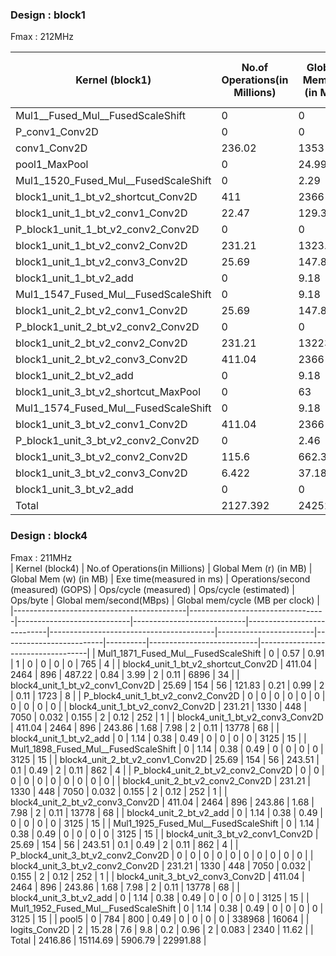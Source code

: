 ### Design : block1 
 Fmax : 212MHz   
 
 | Kernel \(block1\)                          | No\.of Operations\(in Millions\) | Global Mem \(r\) \(in MB\) | Global Mem \(w\) \(in MB\) | Exe time\(measured in ms\) | Operations/second \(measured\) \(GOPS\) | Ops/cycle \(measured\) | Ops/cycle \(estimated\) | Ops/byte | Global mem/second\(MBps\) | Global mem/cycle \(MB per clock\) |
|--------------------------------------------|----------------------------------|----------------------------|----------------------------|----------------------------|-----------------------------------------|------------------------|-------------------------|----------|---------------------------|-----------------------------------|
| Mul1\_\_Fused\_Mul\_\_FusedScaleShift      | 0                                | 0                          | 0                          | 0                          | 0                                       | 0                      | 0                       | 0        | 0                         | 0                                 |
| P\_conv1\_Conv2D                           | 0                                | 0                          | 0                          | 0                          | 0                                       | 0                      | 0                       | 0        | 0                         | 0                                 |
| conv1\_Conv2D                              | 236\.02                          | 1353                       | 453                        | 4780                       | 0\.049                                  | 0\.23                  | 2                       | 0\.12    | 378                       | 1\.86                             |
| pool1\_MaxPool                             | 0                                | 24\.99                     | 24\.99                     | 12\.29                     | 0                                       | 0                      | 0                       | 0        | 5958\.22                  | 29\.47                            |
| Mul1\_1520\_Fused\_Mul\_\_FusedScaleShift  | 0                                | 2\.29                      | 0\.76                      | 0\.96                      | 0                                       | 0                      | 0                       | 0        | 3190                      | 15\.77                            |
| block1\_unit\_1\_bt\_v2\_shortcut\_Conv2D  | 411                              | 2366                       | 798                        | 245\.6                     | 1\.63                                   | 7\.89                  | 2                       | 0\.12    | 12882                     | 63                                |
| block1\_unit\_1\_bt\_v2\_conv1\_Conv2D     | 22\.47                           | 129\.39                    | 43\.64                     | 61\.42                     | 0\.36                                   | 1\.72                  | 2                       | 0\.12    | 2817                      | 13                                |
| P\_block1\_unit\_1\_bt\_v2\_conv2\_Conv2D  | 0                                | 0                          | 0                          | 0                          | 0                                       | 0                      | 0                       | 0        | 0                         | 0                                 |
| block1\_unit\_1\_bt\_v2\_conv2\_Conv2D     | 231\.21                          | 1323\.87                   | 441\.87                    | 6580                       | 0\.03                                   | 0\.16                  | 2                       | 0\.12    | 268                       | 1\.32                             |
| block1\_unit\_1\_bt\_v2\_conv3\_Conv2D     | 25\.69                           | 147\.87                    | 49\.87                     | 245\.6                     | 0\.1                                    | 0\.49                  | 2                       | 0\.12    | 805                       | 3\.98                             |
| block1\_unit\_1\_bt\_v2\_add               | 0                                | 9\.18                      | 3\.8                       | 3\.8                       | 0                                       | 0                      | 0                       | 0        | 3223                      | 15\.94                            |
| Mul1\_1547\_Fused\_Mul\_\_FusedScaleShift  | 0                                | 9\.18                      | 3\.8                       | 3\.8                       | 0                                       | 0                      | 0                       | 0        | 3223                      | 15\.94                            |
| block1\_unit\_2\_bt\_v2\_conv1\_Conv2D     | 25\.69                           | 147\.87                    | 49\.87                     | 242\.89                    | 0\.1                                    | 0\.49                  | 2                       | 0\.12    | 814                       | 4\.02                             |
| P\_block1\_unit\_2\_bt\_v2\_conv2\_Conv2D  | 0                                | 0                          | 0                          | 0                          | 0                                       | 0                      | 0                       | 0        | 0                         | 0                                 |
| block1\_unit\_2\_bt\_v2\_conv2\_Conv2D     | 231\.21                          | 13223\.87                  | 441\.87                    | 6580                       | 0\.03                                   | 0\.16                  | 2                       | 0\.12    | 268                       | 1\.32                             |
| block1\_unit\_2\_bt\_v2\_conv3\_Conv2D     | 411\.04                          | 2366                       | 798                        | 245\.6                     | 1\.63                                   | 7\.89                  | 2                       | 0\.12    | 12882                     | 63                                |
| block1\_unit\_2\_bt\_v2\_add               | 0                                | 9\.18                      | 3\.8                       | 3\.8                       | 0                                       | 0                      | 0                       | 0        | 3223                      | 15                                |
| block1\_unit\_3\_bt\_v2\_shortcut\_MaxPool | 0                                | 63                         | 70                         | 1\.26                      | 0                                       | 0                      | 0                       | 0        | 11068                     | 522                               |
| Mul1\_1574\_Fused\_Mul\_\_FusedScaleShift  | 0                                | 9\.18                      | 3\.06                      | 3\.8                       | 0                                       | 0                      | 0                       | 0        | 3223                      | 15                                |
| block1\_unit\_3\_bt\_v2\_conv1\_Conv2D     | 411\.04                          | 2366                       | 798                        | 242                        | 1\.69                                   | 8\.01                  | 2                       | 0\.12    | 13074                     | 64                                |
| P\_block1\_unit\_3\_bt\_v2\_conv2\_Conv2D  | 0                                | 2\.46                      | 0\.82                      | 1\.03                      | 0                                       | 0                      | 0                       | 0        | 3189                      | 15                                |
| block1\_unit\_3\_bt\_v2\_conv2\_Conv2D     | 115\.6                           | 662\.37                    | 221\.37                    | 1940                       | 0\.059                                  | 0\.28                  | 2                       | 0\.12    | 455                       | 2                                 |
| block1\_unit\_3\_bt\_v2\_conv3\_Conv2D     | 6\.422                           | 37\.18                     | 12\.68                     | 61\.45                     | 0\.1                                    | 0\.49                  | 2                       | 0\.122   | 811                       | 4                                 |
| block1\_unit\_3\_bt\_v2\_add               | 0                                | 0                          | 2\.29                      | 0\.76                      | 0                                       | 0                      | 0                       | 0        | 3190                      | 15                                |
| Total                                      | 2127\.392                        | 24252\.88                  | 4221\.49                   | 21256\.06                  |



### Design : block4 
 Fmax : 211MHz  
 | Kernel \(block4\)                         | No\.of Operations\(in Millions\) | Global Mem \(r\) \(in MB\) | Global Mem \(w\) \(in MB\) | Exe time\(measured in ms\) | Operations/second \(measured\) \(GOPS\) | Ops/cycle \(measured\) | Ops/cycle \(estimated\) | Ops/byte | Global mem/second\(MBps\) | Global mem/cycle \(MB per clock\) |
|-------------------------------------------|----------------------------------|----------------------------|----------------------------|----------------------------|-----------------------------------------|------------------------|-------------------------|----------|---------------------------|-----------------------------------|
| Mul1\_1871\_Fused\_Mul\_\_FusedScaleShift | 0                                | 0\.57                      | 0\.91                      | 1                          | 0                                       | 0                      | 0                       | 0        | 765                       | 4                                 |
| block4\_unit\_1\_bt\_v2\_shortcut\_Conv2D | 411\.04                          | 2464                       | 896                        | 487\.22                    | 0\.84                                   | 3\.99                  | 2                       | 0\.11    | 6896                      | 34                                |
| block4\_unit\_1\_bt\_v2\_conv1\_Conv2D    | 25\.69                           | 154                        | 56                         | 121\.83                    | 0\.21                                   | 0\.99                  | 2                       | 0\.11    | 1723                      | 8                                 |
| P\_block4\_unit\_1\_bt\_v2\_conv2\_Conv2D | 0                                | 0                          | 0                          | 0                          | 0                                       | 0                      | 0                       | 0        | 0                         | 0                                 |
| block4\_unit\_1\_bt\_v2\_conv2\_Conv2D    | 231\.21                          | 1330                       | 448                        | 7050                       | 0\.032                                  | 0\.155                 | 2                       | 0\.12    | 252                       | 1                                 |
| block4\_unit\_1\_bt\_v2\_conv3\_Conv2D    | 411\.04                          | 2464                       | 896                        | 243\.86                    | 1\.68                                   | 7\.98                  | 2                       | 0\.11    | 13778                     | 68                                |
| block4\_unit\_1\_bt\_v2\_add              | 0                                | 1\.14                      | 0\.38                      | 0\.49                      | 0                                       | 0                      | 0                       | 0        | 3125                      | 15                                |
| Mul1\_1898\_Fused\_Mul\_\_FusedScaleShift | 0                                | 1\.14                      | 0\.38                      | 0\.49                      | 0                                       | 0                      | 0                       | 0        | 3125                      | 15                                |
| block4\_unit\_2\_bt\_v2\_conv1\_Conv2D    | 25\.69                           | 154                        | 56                         | 243\.51                    | 0\.1                                    | 0\.49                  | 2                       | 0\.11    | 862                       | 4                                 |
| P\_block4\_unit\_2\_bt\_v2\_conv2\_Conv2D | 0                                | 0                          | 0                          | 0                          | 0                                       | 0                      | 0                       | 0        | 0                         | 0                                 |
| block4\_unit\_2\_bt\_v2\_conv2\_Conv2D    | 231\.21                          | 1330                       | 448                        | 7050                       | 0\.032                                  | 0\.155                 | 2                       | 0\.12    | 252                       | 1                                 |
| block4\_unit\_2\_bt\_v2\_conv3\_Conv2D    | 411\.04                          | 2464                       | 896                        | 243\.86                    | 1\.68                                   | 7\.98                  | 2                       | 0\.11    | 13778                     | 68                                |
| block4\_unit\_2\_bt\_v2\_add              | 0                                | 1\.14                      | 0\.38                      | 0\.49                      | 0                                       | 0                      | 0                       | 0        | 3125                      | 15                                |
| Mul1\_1925\_Fused\_Mul\_\_FusedScaleShift | 0                                | 1\.14                      | 0\.38                      | 0\.49                      | 0                                       | 0                      | 0                       | 0        | 3125                      | 15                                |
| block4\_unit\_3\_bt\_v2\_conv1\_Conv2D    | 25\.69                           | 154                        | 56                         | 243\.51                    | 0\.1                                    | 0\.49                  | 2                       | 0\.11    | 862                       | 4                                 |
| P\_block4\_unit\_3\_bt\_v2\_conv2\_Conv2D | 0                                | 0                          | 0                          | 0                          | 0                                       | 0                      | 0                       | 0        | 0                         | 0                                 |
| block4\_unit\_3\_bt\_v2\_conv2\_Conv2D    | 231\.21                          | 1330                       | 448                        | 7050                       | 0\.032                                  | 0\.155                 | 2                       | 0\.12    | 252                       | 1                                 |
| block4\_unit\_3\_bt\_v2\_conv3\_Conv2D    | 411\.04                          | 2464                       | 896                        | 243\.86                    | 1\.68                                   | 7\.98                  | 2                       | 0\.11    | 13778                     | 68                                |
| block4\_unit\_3\_bt\_v2\_add              | 0                                | 1\.14                      | 0\.38                      | 0\.49                      | 0                                       | 0                      | 0                       | 0        | 3125                      | 15                                |
| Mul1\_1952\_Fused\_Mul\_\_FusedScaleShift | 0                                | 1\.14                      | 0\.38                      | 0\.49                      | 0                                       | 0                      | 0                       | 0        | 3125                      | 15                                |
| pool5                                     | 0                                | 784                        | 800                        | 0\.49                      | 0                                       | 0                      | 0                       | 0        | 338968                    | 16064                             |
| logits\_Conv2D                            | 2                                | 15\.28                     | 7\.6                       | 9\.8                       | 0\.2                                    | 0\.96                  | 2                       | 0\.083   | 2340                      | 11\.62                            |
| Total                                     | 2416\.86                         | 15114\.69                  | 5906\.79                   | 22991\.88                  |

